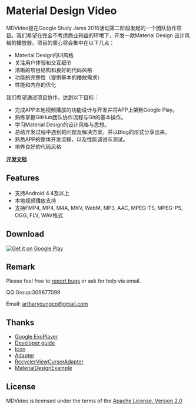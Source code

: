 # Material Design Video

MDVideo是在Google Study Jams 2016活动第二阶段发起的一个团队协作项目。我们希望在完全不考虑商业利益的环境下，开发一款Material Design
设计风格的播放器。项目的重心将会集中在以下几点：

- Material Design的UI风格
- 关注用户体验和交互细节
- 清晰的项目结构和良好的代码风格
- 功能的完整性（提供基本的播放需求）
- 性能和内存的优化

我们希望通过项目协作，达到以下目标：
- 完成APP本地视频播放的功能设计与开发并将APP上架到Google Play。
- 熟练掌握GitHub团队协作流程与Git的基本操作。
- 学习Material Design的设计风格与思想。
- 总结开发过程中遇到的问题及解决方案，并以Blog的形式分享出来。
- 熟悉APP的整体开发流程，以及性能调试与测试。
- 培养良好的代码风格

[**开发文档**](https://github.com/AndroidTips/MDVideo/tree/master/docs)
## Features

- 支持Android 4.4及以上
- 本地视频播放支持
- 支持FMP4, MP4, M4A, MKV, WebM, MP3, AAC, MPEG-TS, MPEG-PS, OGG, FLV, WAV格式

## Download
<a href='https://play.google.com/store/apps/details?id=com.studyjams.mdvideo&utm_source=global_co&utm_medium=prtnr&utm_content=Mar2515&utm_campaign=PartBadge&pcampaignid=MKT-Other-global-all-co-prtnr-py-PartBadge-Mar2515-1'><img alt='Get it on Google Play' src='https://play.google.com/intl/en_us/badges/images/generic/en_badge_web_generic.png'/></a>

## Remark
Please feel free to [report bugs](https://github.com/AndroidTips/MDVideo/issues) or ask for help via email.

QQ Group:309677099

Email: artharyoungcn@gmail.com

## Thanks
- [Google ExoPlayer](https://github.com/google/ExoPlayer)
- [Developer guide](http://google.github.io/ExoPlayer/guide.html)
- [Icon](http://iconmonstr.com/video-14/?png)
- [Adapter](https://github.com/hongyangAndroid/baseAdapter)
- [RecyclerViewCursorAdapter](https://github.com/androidessence/RecyclerViewCursorAdapter)
- [MaterialDesignExample](https://github.com/chenyangcun/MaterialDesignExample)

## License
MDVideo is licensed under the terms of the [Apache License, Version 2.0](http://www.apache.org/licenses/LICENSE-2.0.html)
